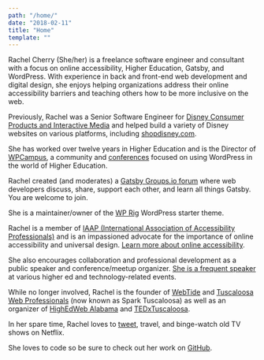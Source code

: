 ```yaml
---
path: "/home/"
date: "2018-02-11"
title: "Home"
template: ""
---
```

Rachel Cherry (She/her) is a freelance software engineer and consultant with a focus on online accessibility, Higher Education, Gatsby, and WordPress. With experience in back and front-end web development and digital design, she enjoys helping organizations address their online accessibility barriers and teaching others how to be more inclusive on the web.

Previously, Rachel was a Senior Software Engineer for [Disney Consumer Products and Interactive Media](http://www.disneyinteractive.com/) and helped build a variety of Disney websites on various platforms, including [shopdisney.com](https://www.shopdisney.com/).

She has worked over twelve years in Higher Education and is the Director of [WPCampus](https://wpcampus.org/), a community and [conferences](https://wpcampus.org/conferences/ "Learn more about WPCampus conferences") focused on using WordPress in the world of Higher Education.

Rachel created (and moderates) a [Gatsby Groups.io forum](/gatsby/) where web developers discuss, share, support each other, and learn all things Gatsby. You are welcome to join.

She is a maintainer/owner of the [WP Rig](https://wprig.io/) WordPress starter theme.

Rachel is a member of [IAAP (International Association of Accessibility Professionals)](https://www.accessibilityassociation.org/) and is an impassioned advocate for the importance of online accessibility and universal design. [Learn more about online accessibility](/accessibility/).

She also encourages collaboration and professional development as a public speaker and conference/meetup organizer. [She is a frequent speaker](/speaking/) at various higher ed and technology-related events.

While no longer involved, Rachel is the founder of [WebTide](https://webtide.ua.edu/) and [Tuscaloosa Web Professionals](http://www.meetup.com/Tuscaloosa-Web-Professionals/) (now known as Spark Tuscaloosa) as well as an organizer of [HighEdWeb Alabama](http://al15.highedweb.org/) and [TEDxTuscaloosa](http://tedxtuscaloosa.com/).

In her spare time, Rachel loves to [tweet](https://twitter.com/bamadesigner "Follow Rachel on Twitter"), travel, and binge-watch old TV shows on Netflix.

She loves to code so be sure to check out her work on [GitHub](https://github.com/bamadesigner).